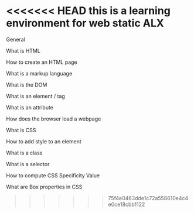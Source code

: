 <<<<<<< HEAD
this is a learning environment for web static ALX
=======
General

What is HTML

How to create an HTML page

What is a markup language

What is the DOM

What is an element / tag

What is an attribute

How does the browser load a webpage

What is CSS

How to add style to an element

What is a class

What is a selector

How to compute CSS Specificity Value

What are Box properties in CSS
>>>>>>> 75f4e0463dde1c72a558610e4c4e0ce18cbb1122
